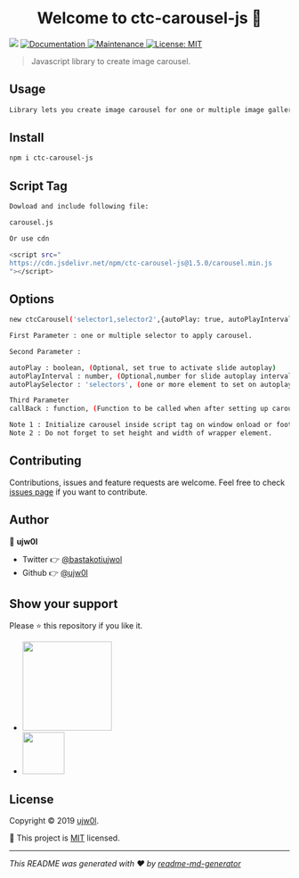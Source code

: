 <h1 align="center">Welcome to ctc-carousel-js 👋</h1>
<p>
  <img src="https://img.shields.io/badge/version-1.2.1-blue.svg?cacheSeconds=2592000" />
  <a href="https://ujw0l.github.io/carousel/">
    <img alt="Documentation" src="https://img.shields.io/badge/documentation-yes-brightgreen.svg" target="_blank" />
  </a>
  <a href="https://github.com/ujw0l/carousel.js/graphs/commit-activity">
    <img alt="Maintenance" src="https://img.shields.io/badge/Maintained%3F-yes-green.svg" target="_blank" />
  </a>
  <a href="https://github.com/ujw0l/carousel.js/blob/master/LICENSE">
    <img alt="License: MIT" src="https://img.shields.io/badge/License-MIT-yellow.svg" target="_blank" />
  </a>
</p>

> Javascript library to create image carousel.  
## Usage

```sh
Library lets you create image carousel for one or multiple image gallery
```

## Install

```sh
npm i ctc-carousel-js
```

## Script Tag

```sh
Dowload and include following file:

carousel.js 

Or use cdn

<script src="
https://cdn.jsdelivr.net/npm/ctc-carousel-js@1.5.0/carousel.min.js
"></script>
```

## Options

```sh
new ctcCarousel('selector1,selector2',{autoPlay: true, autoPlayInterval: number, autoPlaySelector: 'selector'},{callBack:function} );

First Parameter : one or multiple selector to apply carousel.

Second Parameter :

autoPlay : boolean, (Optional, set true to activate slide autoplay)
autoPlayInterval : number, (Optional,number for slide autoplay interval in micro seconds default 1000) )
autoPlaySelector : 'selectors', (one or more element to set on autoplay (default all carousels will autoplay)

Third Parameter
callBack : function, (Function to be called when after setting up carousel)  

Note 1 : Initialize carousel inside script tag on window onload or footer. (Selector should be wrapper element containing images)
Note 2 : Do not forget to set height and width of wrapper element.

```




## Contributing

Contributions, issues and feature requests are welcome. Feel free to check [issues page](https://github.com/ujw0l/carousel.js/issues) if you want to contribute.

## Author

👤 **ujw0l**

* Twitter 👉 [@bastakotiujwol](https://twitter.com/bastakotiujwol)
* Github 👉 [@ujw0l](https://github.com/ujw0l)

## Show your support

Please ⭐️ this repository if you like it.

<ul>
<li>
<a href="https://www.patreon.com/ujw0l">
  <img src="https://c5.patreon.com/external/logo/become_a_patron_button@2x.png" width="160">
</a>
</li>
<li>
<a  title="Support project on tidelift" href="https://tidelift.com/subscription/pkg/npm-ctc-carousel-js?utm_source=npm-ctc-carousel-js&utm_medium=referral&utm_campaign=readme">
  <img src="https://cdn2.hubspot.net/hubfs/4008838/website/logos/Tidelift-shorthand.svg" width="75" height="75" />
</a>
</li>
</ul>

## License

Copyright © 2019 [ujw0l](https://github.com/ujw0l).

📜 This project is [MIT](https://github.com/ujw0l/carousel.js/blob/master/LICENSE) licensed.

***
_This README was generated with ❤️ by [readme-md-generator](https://github.com/kefranabg/readme-md-generator)_